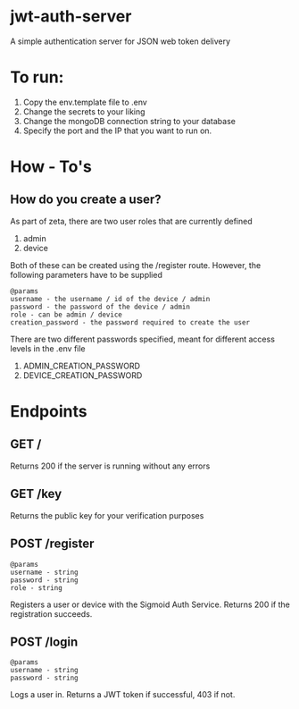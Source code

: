 # jwt-auth-server
A simple authentication server for JSON web token delivery

# To run:
1. Copy the env.template file to .env
2. Change the secrets to your liking
3. Change the mongoDB connection string to your database
4. Specify the port and the IP that you want to run on.



# How - To's

## How do you create a user?
As part of zeta, there are two user roles that are currently defined

1. admin
2. device

Both of these can be created using the /register route. However, the following parameters have to be supplied
```
@params
username - the username / id of the device / admin
password - the password of the device / admin
role - can be admin / device
creation_password - the password required to create the user
```

There are two different passwords specified, meant for different access levels in the .env file

1. ADMIN_CREATION_PASSWORD
2. DEVICE_CREATION_PASSWORD




# Endpoints

## GET /
Returns 200 if the server is running without any errors

## GET /key
Returns the public key for your verification purposes

## POST /register
```
@params
username - string
password - string
role - string
```
Registers a user or device with the Sigmoid Auth Service. Returns 200 if the registration succeeds. 

## POST /login
```
@params
username - string
password - string
```
Logs a user in. Returns a JWT token if successful, 403 if not. 
